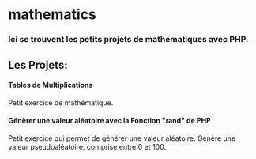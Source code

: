 # mathematics

### Ici se trouvent les petits projets de mathématiques avec PHP.


## Les Projets:

#### Tables de Multiplications
Petit exercice de mathématique.

#### Génèrer une valeur aléatoire avec la Fonction "rand" de PHP
Petit exercice qui permet de générer une valeur aléatoire.
Génère une valeur pseudoaléatoire, comprise entre 0 et 100.



